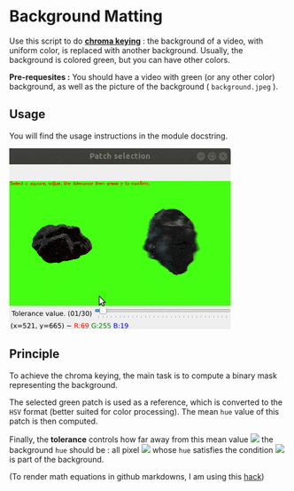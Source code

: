 # Background Matting

Use this script to do [**chroma keying**](https://en.wikipedia.org/wiki/Chroma_key) : the background of a video, with uniform color, is replaced with another background. Usually, the background is colored green, but you can have other colors.

**Pre-requesites :** You should have a video with green (or any other color) background, as well as the picture of the background ( `background.jpeg` ).

## Usage

You will find the usage instructions in the module docstring.

![background_matting](background_matting.gif)

## Principle

To achieve the chroma keying, the main task is to compute a binary mask representing the background. 

The selected green patch is used as a reference, which is converted to the `HSV` format (better suited for color processing).
The mean `hue` value of this patch is then computed. 

Finally, the **tolerance** controls how far away from this mean value <img src="https://render.githubusercontent.com/render/math?math=\mu"> the background `hue` should be : all pixel <img src="https://render.githubusercontent.com/render/math?math=i"> whose `hue` satisfies the condition <img src="https://render.githubusercontent.com/render/math?math=\mid h(i) - \mu \mid < tolerance"> is part of the background.

(To render math equations in github markdowns, I am using this [hack](https://gist.github.com/a-rodin/fef3f543412d6e1ec5b6cf55bf197d7b.))